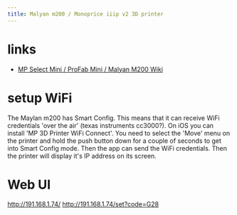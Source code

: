 ```yaml
---
title: Malyan m200 / Monoprice iiip v2 3D printer
---
```


# links
* [MP Select Mini / ProFab Mini / Malyan M200 Wiki](https://www.mpselectmini.com/wifi/start)

# setup WiFi
The Maylan m200 has Smart Config. This means that it can receive WiFi credentials 'over the air' (texas instruments cc3000?). On iOS you can install 'MP 3D Printer WiFi Connect'. You need to select the 'Move' menu on the printer and hold the push button down for a couple of seconds to get into Smart Config mode. Then the app can send the WiFi credentials. Then the printer will display it's IP address on its screen.

# Web UI
http://191.168.1.74/
http://191.168.1.74/set?code=G28


